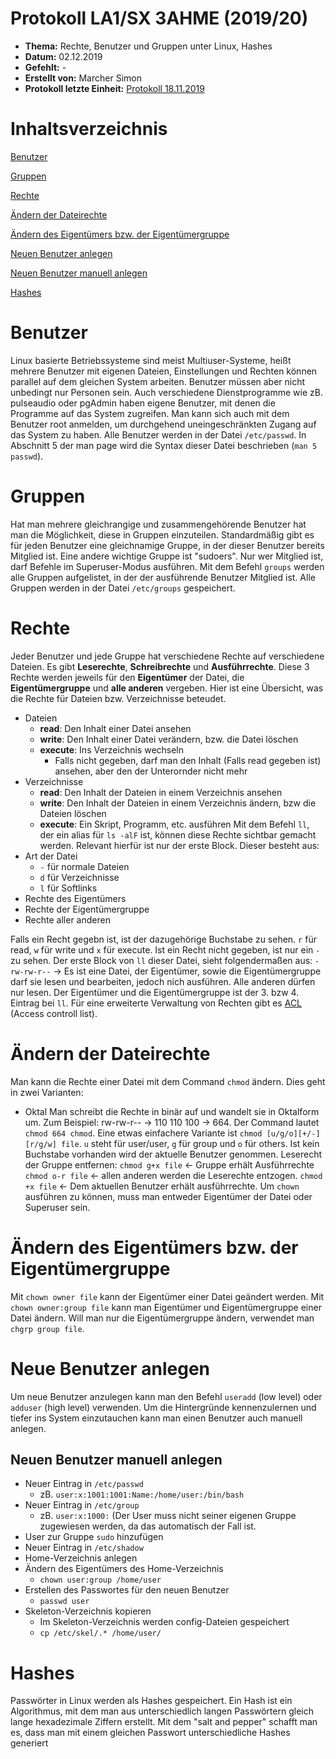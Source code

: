 # Protokoll LA1/SX 3AHME (2019/20)

* **Thema:** Rechte, Benutzer und Gruppen unter Linux, Hashes
* **Datum:** 02.12.2019
* **Gefehlt:** -
* **Erstellt von:** Marcher Simon
* **Protokoll letzte Einheit:** [Protokoll 18.11.2019](https://github.com/HTLMechatronics/m17-3ahme-la1-sx/blob/marsim17/protokolle/protokoll-1-marsim17-2019-18-11.md)

# Inhaltsverzeichnis

[Benutzer](#benutzer)

[Gruppen](#gruppen)

[Rechte](#rechte)

[Ändern der Dateirechte](#ändern-der-dateirechte)

[Ändern des Eigentümers bzw. der Eigentümergruppe](##ndern-des-eigentümers-bzw-der-eigentümergruppe)

[Neuen Benutzer anlegen](#neuen-benutzer-anlegen)

[Neuen Benutzer manuell anlegen](#neuen-benutzer-manuell-anlegen)
	
[Hashes](#hashes)

# Benutzer
Linux basierte Betriebssysteme sind meist Multiuser-Systeme, heißt mehrere Benutzer mit eigenen Dateien, Einstellungen und Rechten können parallel auf dem gleichen System arbeiten.
Benutzer müssen aber nicht unbedingt nur Personen sein. Auch verschiedene Dienstprogramme wie zB. pulseaudio oder pgAdmin haben eigene Benutzer, mit denen die Programme auf das System zugreifen. Man kann sich auch mit dem Benutzer root anmelden, um durchgehend uneingeschränkten Zugang auf das System zu haben.
Alle Benutzer werden in der Datei `/etc/passwd`. In Abschnitt 5 der man page wird die Syntax dieser Datei beschrieben (`man 5 passwd`).

# Gruppen
Hat man mehrere gleichrangige und zusammengehörende Benutzer hat man die Möglichkeit, diese in Gruppen einzuteilen. Standardmäßig gibt es für jeden Benutzer eine gleichnamige Gruppe, in der dieser Benutzer bereits Mitglied ist. Eine andere wichtige Gruppe ist "sudoers". Nur wer Mitglied ist, darf Befehle im Superuser-Modus ausführen.
Mit dem Befehl `groups` werden alle Gruppen aufgelistet, in der der ausführende Benutzer Mitglied ist. Alle Gruppen werden in der Datei `/etc/groups` gespeichert.

# Rechte
Jeder Benutzer und jede Gruppe hat verschiedene Rechte auf verschiedene Dateien. Es gibt **Leserechte**, **Schreibrechte** und **Ausführrechte**. Diese 3 Rechte werden jeweils für den **Eigentümer** der Datei, die **Eigentümergruppe** und **alle anderen** vergeben.
Hier ist eine Übersicht, was die Rechte für Dateien bzw. Verzeichnisse beteudet.
* Dateien
	* **read**: Den Inhalt einer Datei ansehen
	* **write**: Den Inhalt einer Datei verändern, bzw. die Datei löschen
	* **execute**: Ins Verzeichnis wechseln 
		* Falls nicht gegeben, darf man den Inhalt (Falls read gegeben ist) ansehen, aber den der Unterornder nicht mehr
* Verzeichnisse
	* **read**: Den Inhalt der Dateien in einem Verzeichnis ansehen
	* **write**: Den Inhalt der Dateien in einem Verzeichnis ändern, bzw die Dateien löschen
	* **execute**: Ein Skript, Programm, etc. ausführen
Mit dem Befehl `ll`, der ein alias für `ls -alF` ist, können diese Rechte sichtbar gemacht werden. Relevant hierfür ist nur der erste Block. Dieser besteht aus:
* Art der Datei
	* `-` für normale Dateien
	* `d` für Verzeichnisse
	* `l` für Softlinks
* Rechte des Eigentümers
* Rechte der Eigentümergruppe
* Rechte aller anderen

Falls ein Recht gegebn ist, ist der dazugehörige Buchstabe zu sehen. `r` für read, `w` für write und `x` für execute. Ist ein Recht nicht gegeben, ist nur ein `-` zu sehen. Der erste Block von `ll` dieser Datei, sieht folgendermaßen aus:
`-rw-rw-r--` -> Es ist eine Datei, der Eigentümer, sowie die Eigentümergruppe darf sie lesen und bearbeiten, jedoch nich ausführen. Alle anderen dürfen nur lesen. Der Eigentümer und die Eigentümergruppe ist der 3. bzw 4. Eintrag bei `ll`.
Für eine erweiterte Verwaltung von Rechten gibt es [ACL](https://wiki.archlinux.org/index.php/Access_Control_Lists) (Access controll list).

# Ändern der Dateirechte
Man kann die Rechte einer Datei mit dem Command `chmod` ändern. Dies geht in zwei Varianten:
* Oktal
Man schreibt die Rechte in binär auf und wandelt sie in Oktalform um. Zum Beispiel: rw-rw-r-- -> 110 110 100 -> 664. Der Command lautet `chmod 664 chmod`. 
Eine etwas einfachere Variante ist `chmod [u/g/o][+/-][r/g/w] file`. `u` steht für user/user, `g` für group und `o` für others. Ist kein Buchstabe vorhanden wird der aktuelle Benutzer genommen.
Leserecht der Gruppe entfernen:
`chmod g+x file` <- Gruppe erhält Ausführrechte
`chmod o-r file` <- allen anderen werden die Leserechte entzogen.
`chmod +x file` <- Dem aktuellen Benutzer erhält ausführrechte.
Um `chown` ausführen zu können, muss man entweder Eigentümer der Datei oder Superuser sein.

# Ändern des Eigentümers bzw. der Eigentümergruppe

Mit `chown owner file` kann der Eigentümer einer Datei geändert werden. Mit `chown owner:group file` kann man Eigentümer und Eigentümergruppe einer Datei ändern. Will man nur die Eigentümergruppe ändern, verwendet man `chgrp group file`.

# Neue Benutzer anlegen
Um neue Benutzer anzulegen kann man den Befehl `useradd` (low level) oder `adduser` (high level) verwenden. Um die Hintergründe kennenzulernen und tiefer ins System einzutauchen kann man einen Benutzer auch manuell anlegen.

## Neuen Benutzer manuell anlegen
* Neuer Eintrag in `/etc/passwd`
	* zB. `user:x:1001:1001:Name:/home/user:/bin/bash`
* Neuer Eintrag in `/etc/group`
 	* zB. `user:x:1000:` (Der User muss nicht seiner eigenen Gruppe zugewiesen werden, da das automatisch der Fall ist.
* User zur Gruppe `sudo` hinzufügen
* Neuer Eintrag in `/etc/shadow`
* Home-Verzeichnis anlegen
* Ändern des Eigentümers des Home-Verzeichnis
	* `chown user:group /home/user`
* Erstellen des Passwortes für den neuen Benutzer
	* `passwd user`
* Skeleton-Verzeichnis kopieren
	* Im Skeleton-Verzeichnis werden config-Dateien gespeichert
	* `cp /etc/skel/.* /home/user/`

# Hashes
Passwörter in Linux werden als Hashes gespeichert. Ein Hash ist ein Algorithmus, mit dem man aus unterschiedlich langen Passwörtern gleich lange hexadezimale Ziffern erstellt. Mit dem "salt and pepper" schafft man es, dass man mit einem gleichen Passwort unterschiedliche Hashes generiert
